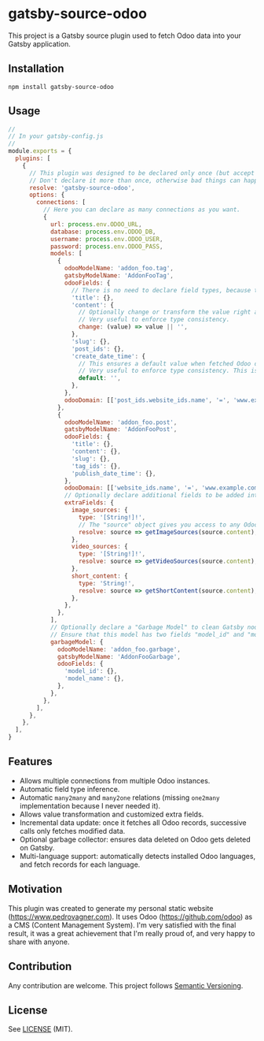 # gatsby-source-odoo

This project is a Gatsby source plugin used to fetch Odoo data into your Gatsby application.

## Installation

```shell
npm install gatsby-source-odoo
```

## Usage

```javascript
//
// In your gatsby-config.js
//
module.exports = {
  plugins: [
    {
      // This plugin was designed to be declared only once (but accept as many connections as you want).
      // Don't declare it more than once, otherwise bad things can happen (this can be easily fixed).
      resolve: 'gatsby-source-odoo',
      options: {
        connections: [
          // Here you can declare as many connections as you want.
          {
            url: process.env.ODOO_URL,
            database: process.env.ODOO_DB,
            username: process.env.ODOO_USER,
            password: process.env.ODOO_PASS,
            models: [
              {
                odooModelName: 'addon_foo.tag',
                gatsbyModelName: 'AddonFooTag',
                odooFields: {
                  // There is no need to declare field types, because this plugin infers automatically!
                  'title': {},
                  'content': {
                    // Optionally change or transform the value right after Odoo data fetching.
                    // Very useful to enforce type consistency.
                    change: (value) => value || '',
                  },
                  'slug': {},
                  'post_ids': {},
                  'create_date_time': {
                    // This ensures a default value when fetched Odoo data is a boolean "False" (Odoo annoyances).
                    // Very useful to enforce type consistency. This is a shortcut for the "change" option.
                    default: '',
                  },
                },
                odooDomain: [['post_ids.website_ids.name', '=', 'www.example.com']],
              },
              {
                odooModelName: 'addon_foo.post',
                gatsbyModelName: 'AddonFooPost',
                odooFields: {
                  'title': {},
                  'content': {},
                  'slug': {},
                  'tag_ids': {},
                  'publish_date_time': {},
                },
                odooDomain: [['website_ids.name', '=', 'www.example.com']],
                // Optionally declare additional fields to be added into Gatsby model.
                extraFields: {
                  image_sources: {
                    type: '[String!]!',
                    // The "source" object gives you access to any Odoo field declared previously.
                    resolve: source => getImageSources(source.content),
                  },
                  video_sources: {
                    type: '[String!]!',
                    resolve: source => getVideoSources(source.content),
                  },
                  short_content: {
                    type: 'String!',
                    resolve: source => getShortContent(source.content),
                  },
                },
              },
            ],
            // Optionally declare a "Garbage Model" to clean Gatsby nodes when it gets deleted on Odoo.
            // Ensure that this model has two fields "model_id" and "model_name".
            garbageModel: {
              odooModelName: 'addon_foo.garbage',
              gatsbyModelName: 'AddonFooGarbage',
              odooFields: {
                'model_id': {},
                'model_name': {},
              },
            },
          },
        ],
      },
    },
  ],
}
```

## Features

  - Allows multiple connections from multiple Odoo instances.
  - Automatic field type inference.
  - Automatic `many2many` and `many2one` relations (missing `one2many` implementation because I never needed it).
  - Allows value transformation and customized extra fields.
  - Incremental data update: once it fetches all Odoo records, successive calls only fetches modified data.
  - Optional garbage collector: ensures data deleted on Odoo gets deleted on Gatsby.
  - Multi-language support: automatically detects installed Odoo languages, and fetch records for each language. 

## Motivation

This plugin was created to generate my personal static website (<https://www.pedrovagner.com>). It uses Odoo (<https://github.com/odoo>) as a CMS (Content Management System). I'm very satisfied with the final result, it was a great achievement that I'm really proud of, and very happy to share with anyone.

## Contribution

Any contribution are welcome. This project follows [Semantic Versioning](https://semver.org/).

## License

See [LICENSE](LICENSE.md) (MIT).
